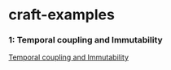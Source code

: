 # craft-examples

### 1: Temporal coupling and Immutability
[Temporal coupling and Immutability](https://enterprisecraftsmanship.com/posts/temporal-coupling-and-immutability/)